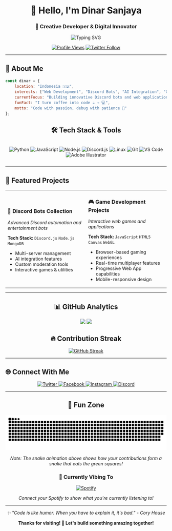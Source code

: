 <div align="center">

# 👋 Hello, I'm Dinar Sanjaya
### 🚀 Creative Developer & Digital Innovator

<img src="https://readme-typing-svg.demolab.com?font=Fira+Code&size=22&duration=3000&pause=1000&color=00D9FF&center=true&vCenter=true&width=435&lines=Welcome+to+my+GitHub!;Full+Stack+Developer;Creative+Problem+Solver;Always+Learning+%F0%9F%93%9A" alt="Typing SVG" />

<br>

[![Profile Views](https://komarev.com/ghpvc/?username=dinarsanjaya&label=Profile%20views&color=00d9ff&style=for-the-badge)](https://github.com/dinarsanjaya)
[![Twitter Follow](https://img.shields.io/twitter/follow/psyduckxnx?logo=twitter&style=for-the-badge&color=1DA1F2)](https://twitter.com/psyduckxnx)

</div>

---

## 🎯 About Me

```javascript
const dinar = {
    location: "Indonesia 🇮🇩",
    interests: ["Web Development", "Discord Bots", "AI Integration", "Game Development"],
    currentFocus: "Building innovative Discord bots and web applications",
    funFact: "I turn coffee into code ☕ → 💻",
    motto: "Code with passion, debug with patience 🐛"
};
```

<div align="center">

## 🛠️ Tech Stack & Tools

<div style="display: flex; justify-content: center; flex-wrap: wrap; gap: 10px;">

![Python](https://img.shields.io/badge/Python-3776AB?style=for-the-badge&logo=python&logoColor=white)
![JavaScript](https://img.shields.io/badge/JavaScript-F7DF1E?style=for-the-badge&logo=javascript&logoColor=black)
![Node.js](https://img.shields.io/badge/Node.js-43853D?style=for-the-badge&logo=node.js&logoColor=white)
![Discord.js](https://img.shields.io/badge/Discord.js-5865F2?style=for-the-badge&logo=discord&logoColor=white)
![Linux](https://img.shields.io/badge/Linux-FCC624?style=for-the-badge&logo=linux&logoColor=black)
![Git](https://img.shields.io/badge/Git-F05032?style=for-the-badge&logo=git&logoColor=white)
![VS Code](https://img.shields.io/badge/VS_Code-007ACC?style=for-the-badge&logo=visual-studio-code&logoColor=white)
![Adobe Illustrator](https://img.shields.io/badge/Adobe_Illustrator-FF9A00?style=for-the-badge&logo=adobe-illustrator&logoColor=white)

</div>

</div>

---

## 🚀 Featured Projects

<div align="center">

<table>
<tr>
<td width="50%">

### 🤖 Discord Bots Collection
*Advanced Discord automation and entertainment bots*

**Tech Stack:** `Discord.js` `Node.js` `MongoDB`

- Multi-server management
- AI integration features
- Custom moderation tools
- Interactive games & utilities

</td>
<td width="50%">

### 🎮 Game Development Projects
*Interactive web games and applications*

**Tech Stack:** `JavaScript` `HTML5 Canvas` `WebGL`

- Browser-based gaming experiences
- Real-time multiplayer features
- Progressive Web App capabilities
- Mobile-responsive design

</td>
</tr>
</table>

</div>

---

<div align="center">

## 📊 GitHub Analytics

<img height="180em" src="https://github-readme-stats.vercel.app/api?username=dinarsanjaya&show_icons=true&theme=tokyonight&include_all_commits=true&count_private=true"/>
<img height="180em" src="https://github-readme-stats.vercel.app/api/top-langs/?username=dinarsanjaya&layout=compact&langs_count=8&theme=tokyonight"/>

</div>

<div align="center">

## 🔥 Contribution Streak

[![GitHub Streak](https://streak-stats.demolab.com/?user=dinarsanjaya&theme=tokyonight&hide_border=true)](https://github.com/dinarsanjaya)

</div>

---

## 🌐 Connect With Me

<div align="center">

<a href="https://twitter.com/psyduckxnx" target="_blank">
<img src="https://img.shields.io/badge/Twitter-1DA1F2?style=for-the-badge&logo=twitter&logoColor=white" alt="Twitter"/>
</a>
<a href="https://fb.com/dinarsanjayaa" target="_blank">
<img src="https://img.shields.io/badge/Facebook-1877F2?style=for-the-badge&logo=facebook&logoColor=white" alt="Facebook"/>
</a>
<a href="https://instagram.com/dinarsanjaya" target="_blank">
<img src="https://img.shields.io/badge/Instagram-E4405F?style=for-the-badge&logo=instagram&logoColor=white" alt="Instagram"/>
</a>
<a href="https://discord.gg/psyduck__" target="_blank">
<img src="https://img.shields.io/badge/Discord-5865F2?style=for-the-badge&logo=discord&logoColor=white" alt="Discord"/>
</a>

</div>

---

<div align="center">

## 💫 Fun Zone

<img src="https://raw.githubusercontent.com/platane/platane/output/github-contribution-grid-snake-dark.svg" alt="Snake animation" />

*Note: The snake animation above shows how your contributions form a snake that eats the green squares!*

### 🎵 Currently Vibing To

<a href="https://open.spotify.com/user/dinarsanjaya" target="_blank">
<img src="https://img.shields.io/badge/Spotify-1DB954?style=for-the-badge&logo=spotify&logoColor=white" alt="Spotify"/>
</a>

*Connect your Spotify to show what you're currently listening to!*

---

*✨ "Code is like humor. When you have to explain it, it's bad." - Cory House*

**Thanks for visiting! 🚀 Let's build something amazing together!**

</div>

